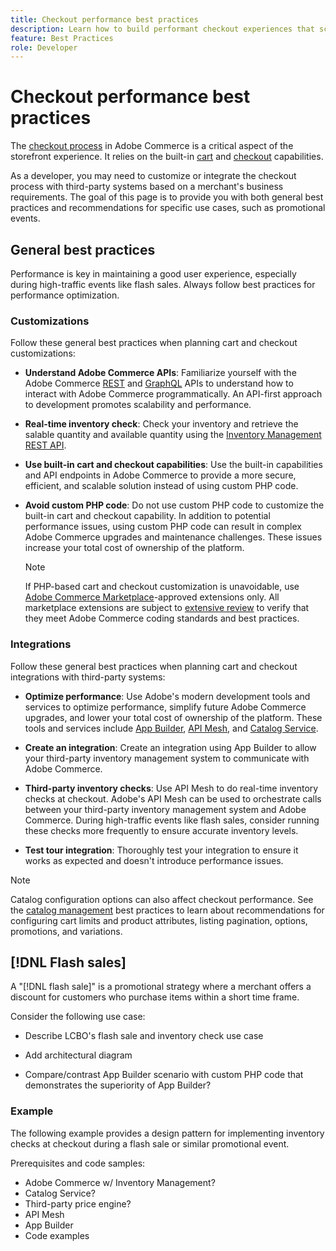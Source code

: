 ```yaml
---
title: Checkout performance best practices
description: Learn how to build performant checkout experiences that scale for your Adobe Commerce site.
feature: Best Practices
role: Developer
---
```


# Checkout performance best practices

The [checkout process](https://experienceleague.adobe.com/en/docs/commerce-admin/stores-sales/point-of-purchase/checkout/checkout-process) in Adobe Commerce is a critical aspect of the storefront experience. It relies on the built-in [cart](https://experienceleague.adobe.com/en/docs/commerce-admin/start/storefront/storefront#shopping-cart) and [checkout](https://experienceleague.adobe.com/en/docs/commerce-admin/start/storefront/storefront#checkout-page) capabilities.

As a developer, you may need to customize or integrate the checkout process with third-party systems based on a merchant's business requirements. The goal of this page is to provide you with both general best practices and recommendations for specific use cases, such as promotional events.

## General best practices

Performance is key in maintaining a good user experience, especially during high-traffic events like flash sales. Always follow best practices for performance optimization.

### Customizations

Follow these general best practices when planning cart and checkout customizations:

- **Understand Adobe Commerce APIs**: Familiarize yourself with the Adobe Commerce [REST](https://developer.adobe.com/commerce/webapi/rest/quick-reference/) and [GraphQL](https://developer.adobe.com/commerce/webapi/graphql/schema/) APIs to understand how to interact with Adobe Commerce programmatically. An API-first approach to development promotes scalability and performance.

- **Real-time inventory check**: Check your inventory and retrieve the salable quantity and available quantity using the [Inventory Management REST API](https://developer.adobe.com/commerce/webapi/rest/inventory/check-salable-quantity/).

- **Use built-in cart and checkout capabilities**: Use the built-in capabilities and API endpoints in Adobe Commerce to provide a more secure, efficient, and scalable solution instead of using custom PHP code.

- **Avoid custom PHP code**: Do not use custom PHP code to customize the built-in cart and checkout capability. In addition to potential performance issues, using custom PHP code can result in complex Adobe Commerce upgrades and maintenance challenges. These issues increase your total cost of ownership of the platform.

  >[!NOTE]
  >
  >If PHP-based cart and checkout customization is unavoidable, use [Adobe Commerce Marketplace](https://commercemarketplace.adobe.com/)-approved extensions only. All marketplace extensions are subject to [extensive review](https://developer.adobe.com/commerce/marketplace/guides/sellers/extension-quality-program/) to verify that they meet Adobe Commerce coding standards and best practices.

### Integrations

Follow these general best practices when planning cart and checkout integrations with third-party systems:

- **Optimize performance**: Use Adobe's modern development tools and services to optimize performance, simplify future Adobe Commerce upgrades, and lower your total cost of ownership of the platform. These tools and services include [App Builder](https://developer.adobe.com/commerce/extensibility/app-development/), [API Mesh](https://developer.adobe.com/graphql-mesh-gateway/), and [Catalog Service](https://experienceleague.adobe.com/en/docs/commerce-merchant-services/catalog-service/overview).

- **Create an integration**: Create an integration using App Builder to allow your third-party inventory management system to communicate with Adobe Commerce.

- **Third-party inventory checks**: Use API Mesh to do real-time inventory checks at checkout. Adobe's API Mesh can be used to orchestrate calls between your third-party inventory management system and Adobe Commerce. During high-traffic events like flash sales, consider running these checks more frequently to ensure accurate inventory levels.

- **Test tour integration**: Thoroughly test your integration to ensure it works as expected and doesn't introduce performance issues.

>[!NOTE]
>
>Catalog configuration options can also affect checkout performance. See the [catalog management](../planning/catalog-management.md) best practices to learn about recommendations for configuring cart limits and product attributes, listing pagination, options, promotions, and variations.

## [!DNL Flash sales]

A "[!DNL flash sale]" is a promotional strategy where a merchant offers a discount for customers who purchase items within a short time frame.

Consider the following use case:

- Describe LCBO's flash sale and inventory check use case

- Add architectural diagram

- Compare/contrast App Builder scenario with custom PHP code that demonstrates the superiority of App Builder?

### Example

The following example provides a design pattern for implementing inventory checks at checkout during a flash sale or similar promotional event.

Prerequisites and code samples:

- Adobe Commerce w/ Inventory Management?
- Catalog Service?
- Third-party price engine?
- API Mesh
- App Builder
- Code examples
